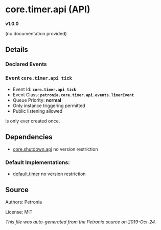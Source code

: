# core.timer.api (API)
**v1.0.0**

(no documentation provided)

## Details


### Declared Events


### Event `core.timer.api tick`

* Event Id: **`core.timer.api tick`**
* Event Class: **`petronia.core.timer.api.events.TimerEvent`**
* Queue Priority: **normal**
* Only instance triggering permitted
* Public listening allowed

is only ever created once.










## Dependencies

* [core.shutdown.api](core.shutdown.api.md)
  no version restriction



### Default Implementations:
* [default.timer](default.timer.md)
  no version restriction


## Source

Authors: Petronia

License: MIT

*This file was auto-generated from the Petronia source on 2019-Oct-24.*
